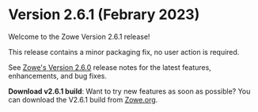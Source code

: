 # Version 2.6.1 (Febrary 2023)

Welcome to the Zowe Version 2.6.1 release!

This release contains a minor packaging fix, no user action is required. 

See [Zowe's Version 2.6.0](./v2_6_0.md) release notes for the latest features, enhancements, and bug fixes.

**Download v2.6.1 build**: Want to try new features as soon as possible? You can download the V2.6.1 build from [Zowe.org](https://www.zowe.org/download.html).